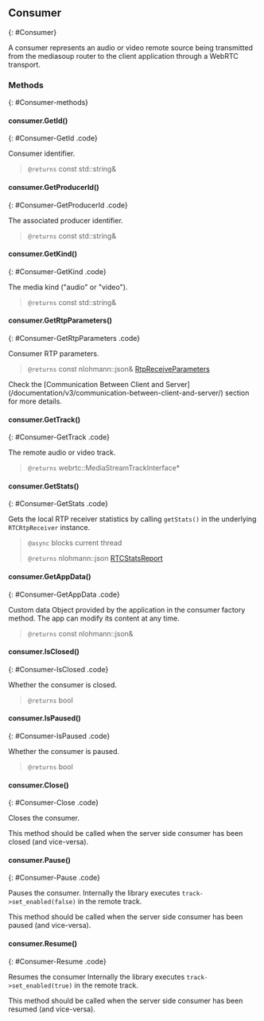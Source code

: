 ## Consumer
{: #Consumer}

<section markdown="1">

A consumer represents an audio or video remote source being transmitted from the mediasoup router to the client application through a WebRTC transport.

</section>


### Methods
{: #Consumer-methods}

<section markdown="1">

#### consumer.GetId()
{: #Consumer-GetId .code}

Consumer identifier.

> `@returns` const std::string&

#### consumer.GetProducerId()
{: #Consumer-GetProducerId .code}

The associated producer identifier.

> `@returns` const std::string&

#### consumer.GetKind()
{: #Consumer-GetKind .code}

The media kind ("audio" or "video").

> `@returns` const std::string&

#### consumer.GetRtpParameters()
{: #Consumer-GetRtpParameters .code}

Consumer RTP parameters.

> `@returns` const nlohmann::json& [RtpReceiveParameters](/documentation/v3/mediasoup/rtp-parameters-and-capabilities/#RtpReceiveParameters)

<div markdown="1" class="note">
Check the [Communication Between Client and Server](/documentation/v3/communication-between-client-and-server/) section for more details.
</div>

#### consumer.GetTrack()
{: #Consumer-GetTrack .code}

The remote audio or video track.

> `@returns` webrtc::MediaStreamTrackInterface\*

#### consumer.GetStats()
{: #Consumer-GetStats .code}

Gets the local RTP receiver statistics by calling `getStats()` in the underlying `RTCRtpReceiver` instance.

> `@async` blocks current thread
>
> `@returns` nlohmann::json  [RTCStatsReport](https://w3c.github.io/webrtc-pc/#dom-rtcstatsreport)

#### consumer.GetAppData()
{: #Consumer-GetAppData .code}

Custom data Object provided by the application in the consumer factory method. The app can modify its content at any time.

> `@returns` const nlohmann::json&

#### consumer.IsClosed()
{: #Consumer-IsClosed .code}

Whether the consumer is closed.

> `@returns` bool

#### consumer.IsPaused()
{: #Consumer-IsPaused .code}

Whether the consumer is paused.

> `@returns` bool

#### consumer.Close()
{: #Consumer-Close .code}

Closes the consumer.

<div markdown="1" class="note">
This method should be called when the server side consumer has been closed (and vice-versa).
</div>

#### consumer.Pause()
{: #Consumer-Pause .code}

Pauses the consumer. Internally the library executes `track->set_enabled(false)` in the remote track.

<div markdown="1" class="note">
This method should be called when the server side consumer has been paused (and vice-versa).
</div>

#### consumer.Resume()
{: #Consumer-Resume .code}

Resumes the consumer Internally the library executes `track->set_enabled(true)` in the remote track.

<div markdown="1" class="note">
This method should be called when the server side consumer has been resumed (and vice-versa).
</div>

</section>
